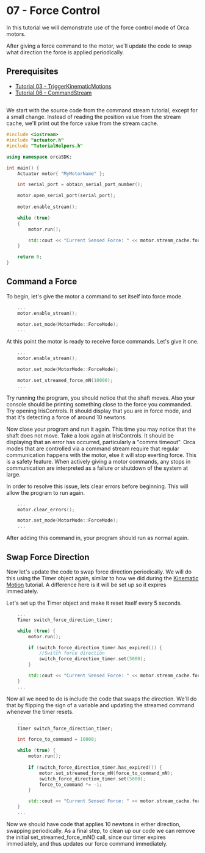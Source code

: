# 07 - Force Control

In this tutorial we will demonstrate use of the force control mode of Orca motors. 

After giving a force command to the motor, we'll update the code to swap what direction the force is applied periodically.

## Prerequisites
 - [Tutorial 03 - TriggerKinematicMotions](../03_TriggerKinematicMotions/03_TriggerKinematicMotions.md)
 - [Tutorial 06 - CommandStream](../06_CommandStream/06_CommandStream.md)
  
## 

We start with the source code from the command stream tutorial, except for a small change. Instead of reading the position value from the stream cache, we'll print out the force value from the stream cache.

```./main.cpp
#include <iostream>
#include "actuator.h"
#include "TutorialHelpers.h"

using namespace orcaSDK;

int main() {
	Actuator motor{ "MyMotorName" };

	int serial_port = obtain_serial_port_number();

	motor.open_serial_port(serial_port);
	
	motor.enable_stream();

	while (true)
	{
		motor.run();

		std::cout << "Current Sensed Force: " << motor.stream_cache.force << "          \r";
	}

	return 0;
}
```

## Command a Force

To begin, let's give the motor a command to set itself into force mode.

```./main.cpp
	...
	motor.enable_stream();

	motor.set_mode(MotorMode::ForceMode);
	...
```

At this point the motor is ready to receive force commands. Let's give it one.

```./main.cpp
	...
	motor.enable_stream();

	motor.set_mode(MotorMode::ForceMode);

	motor.set_streamed_force_mN(10000);
	...
```

Try running the program, you should notice that the shaft moves. Also your console should be printing something close to the force you commanded. Try opening IrisControls. It should display that you are in force mode, and that it's detecting a force of around 10 newtons.

Now close your program and run it again. This time you may notice that the shaft does not move. Take a look again at IrisControls. It should be displaying that an error has occurred, particularly a "comms timeout". Orca modes that are controlled via a command stream require that regular communication happens with the motor, else it will stop exerting force. This is a safety feature. When actively giving a motor commands, any stops in communication are interpreted as a failure or shutdown of the system at large.

In order to resolve this issue, lets clear errors before beginning. This will allow the program to run again.

```./main.cpp
	...
	motor.clear_errors();

	motor.set_mode(MotorMode::ForceMode);
	...
```

After adding this command in, your program should run as normal again.

## Swap Force Direction

Now let's update the code to swap force direction periodically. We will do this using the Timer object again, similar to how we did during the [Kinematic Motion](../03_TriggerKinematicMotions/03_TriggerKinematicMotions.md) tutorial. A difference here is it will be set up so it expires immediately.

Let's set up the Timer object and make it reset itself every 5 seconds.

```./main.cpp
	...
	Timer switch_force_direction_timer;

	while (true) {
		motor.run();

		if (switch_force_direction_timer.has_expired()) {
			//Switch force direction
			switch_force_direction_timer.set(5000);
		}

		std::cout << "Current Sensed Force: " << motor.stream_cache.force << "          \r";
	}
	...
```

Now all we need to do is include the code that swaps the direction. We'll do that by flipping the sign of a variable and updating the streamed command whenever the timer resets.


```./main.cpp
	...
	Timer switch_force_direction_timer;

	int force_to_command = 10000;

	while (true) {
		motor.run();
		
		if (switch_force_direction_timer.has_expired()) {
			motor.set_streamed_force_mN(force_to_command_mN);
			switch_force_direction_timer.set(5000);
			force_to_command *= -1;
		}

		std::cout << "Current Sensed Force: " << motor.stream_cache.force << "          \r";
	}
	...
```

Now we should have code that applies 10 newtons in either direction, swapping periodically. As a final step, to clean up our code we can remove the initial set_streamed_force_mN() call, since our timer expires immediately, and thus updates our force command immediately.